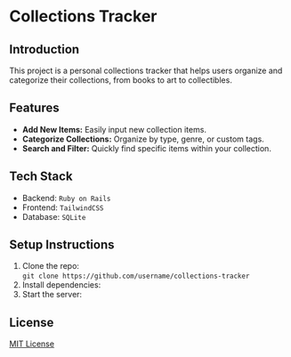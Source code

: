 # Collections Tracker

## Introduction
This project is a personal collections tracker that helps users organize and categorize their collections, from books to art to collectibles.

## Features
- **Add New Items:** Easily input new collection items.
- **Categorize Collections:** Organize by type, genre, or custom tags.
- **Search and Filter:** Quickly find specific items within your collection.

## Tech Stack
- Backend: `Ruby on Rails`
- Frontend: `TailwindCSS`
- Database: `SQLite`

## Setup Instructions
1. Clone the repo:  
   `git clone https://github.com/username/collections-tracker`
2. Install dependencies:  
3. Start the server:  

## License
[MIT License](LICENSE)
